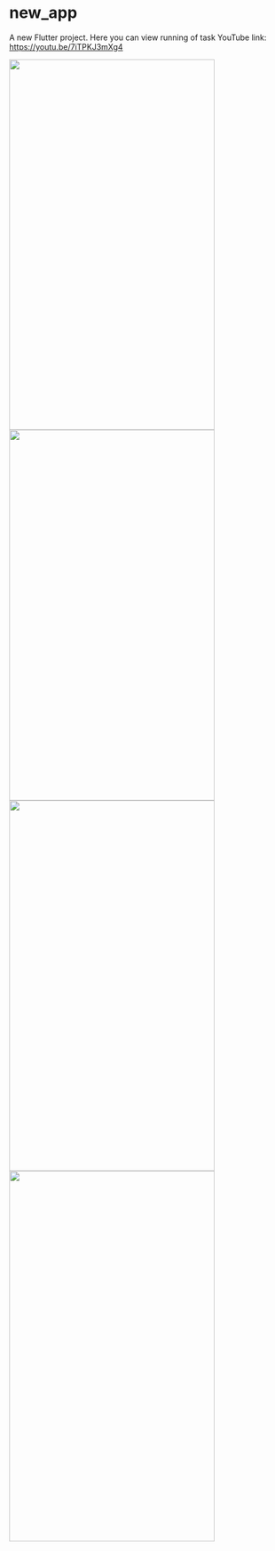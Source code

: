 # new_app

A new Flutter project.
Here you can view running of task
YouTube link: https://youtu.be/7iTPKJ3mXg4

<img src="https://user-images.githubusercontent.com/63705344/232734250-0ccf4fce-673d-4e87-b186-d0790db54eb1.png" width="370" height="667">
<img src="https://user-images.githubusercontent.com/63705344/232734265-32368898-091c-437d-9084-29749db604d0.png" width="370" height="667">
<img src="https://user-images.githubusercontent.com/63705344/232734276-af029487-79b4-4724-b58d-c304ef216649.png" width="370" height="667">
<img src="https://user-images.githubusercontent.com/63705344/232734291-9b461974-848e-4ded-9f54-e2528b1e4f24.png" width="370" height="667">
